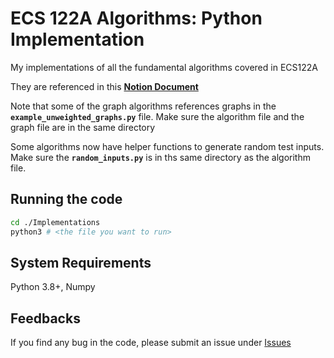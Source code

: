 # ECS 122A Algorithms: Python Implementation

My implementations of all the fundamental algorithms covered in ECS122A

They are referenced in this [**Notion Document**](https://zhongning-tommy-li.notion.site/Algorithms-122AB-baebf66e9a614361aa02360592be8e0b)

Note that some of the graph algorithms references graphs in the **`example_unweighted_graphs.py`** file. Make sure the algorithm file and the graph file are in the same directory

Some algorithms now have helper functions to generate random test inputs. Make sure the **`random_inputs.py`** is  in ths same directory as the algorithm file.

## Running the code

```bash
cd ./Implementations
python3 # <the file you want to run>
```

## System Requirements

Python 3.8+, Numpy

## Feedbacks

If you find any bug in the code, please submit an issue under [Issues](https://github.com/tomli380576/ECS122A-Algorithms-python-implementation/issues)
